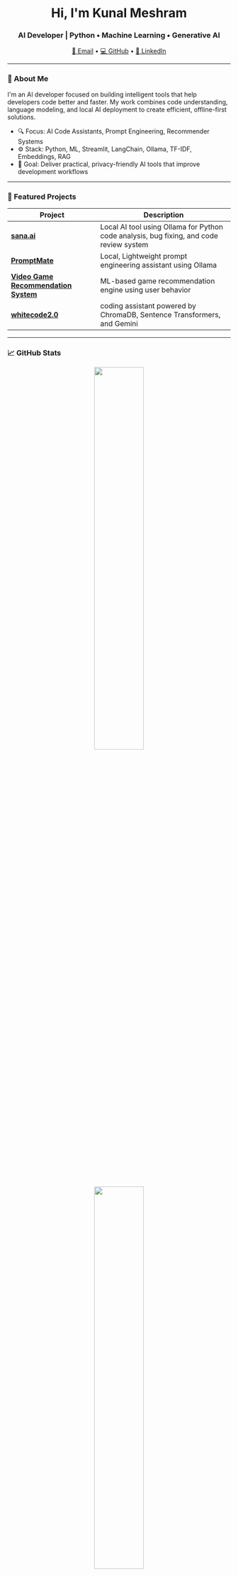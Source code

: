 <h1 align="center">Hi, I'm Kunal Meshram</h1>
<h3 align="center">AI Developer | Python • Machine Learning • Generative AI</h3>

<p align="center">
  <a href="mailto:kunalmeshram370@gmail.com">📧 Email</a> •
  <a href="https://github.com/kunal370">💻 GitHub</a> •
  <a href="https://www.linkedin.com/in/kunal-meshram-b472b71a3/">🔗 LinkedIn</a>
</p>

---

### 🧠 About Me

I'm an AI developer focused on building intelligent tools that help developers code better and faster. My work combines code understanding, language modeling, and local AI deployment to create efficient, offline-first solutions.

- 🔍 Focus: AI Code Assistants, Prompt Engineering, Recommender Systems  
- ⚙️ Stack: Python, ML, Streamlit, LangChain, Ollama, TF-IDF, Embeddings, RAG  
- 🎯 Goal: Deliver practical, privacy-friendly AI tools that improve development workflows

---

### 🚀 Featured Projects

| Project | Description |
|--------|-------------|
| [**sana.ai**](https://github.com/kunal370/sana.ai) | Local AI tool using Ollama for Python code analysis, bug fixing, and code review system |
| [**PromptMate**](https://github.com/kunal370/PromptMate) | Local, Lightweight prompt engineering assistant using Ollama |
| [**Video Game Recommendation System**](https://github.com/kunal370/Video_Game_Recommendation-System) | ML-based game recommendation engine using user behavior |
| [**whitecode2.0**](https://github.com/kunal370/whitecode2.0) | coding assistant powered by ChromaDB, Sentence Transformers, and Gemini |

---

### 📈 GitHub Stats

<p align="center">
  <img src="https://github-readme-stats.vercel.app/api?username=kunal370&show_icons=true&theme=default" width="47%" />
</p>
<p align="center">
  <img src="https://github-readme-streak-stats.herokuapp.com/?user=kunal370&theme=default" width="47%" />
</p>

---

### 🧰 Tools & Technologies

![Python](https://img.shields.io/badge/Python-3670A0?style=for-the-badge&logo=python&logoColor=white)
![Generative AI](https://img.shields.io/badge/Generative%20AI-black?style=for-the-badge)
![LangChain](https://img.shields.io/badge/LangChain-4B8BBE?style=for-the-badge)
![RAG](https://img.shields.io/badge/RAG-8E44AD?style=for-the-badge)
![Ollama](https://img.shields.io/badge/Ollama-222222?style=for-the-badge)

---

### 📬 Let's Connect

If you're working on something exciting in ML or GenAI and need collaboration or feedback — feel free to reach out!

📧 **kunalmeshram370@gmail.com**  
🔗 [LinkedIn](https://www.linkedin.com/in/kunal-meshram-b472b71a3/)

---
